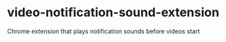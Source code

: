 # video-notification-sound-extension
Chrome extension that plays notification sounds before videos start
